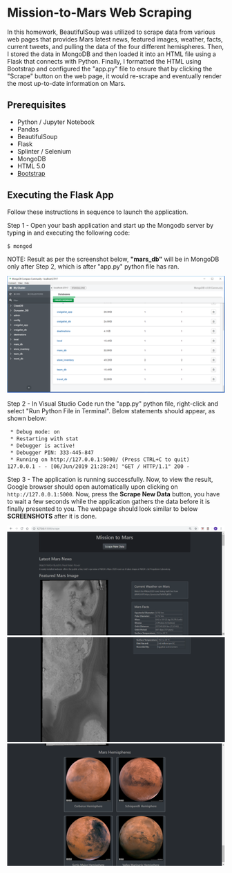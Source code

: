 # Mission-to-Mars Web Scraping

In this homework, BeautifulSoup was utilized to scrape data from various web pages that provides Mars latest news, featured images, weather, facts, current tweets, and pulling the data of the four different hemispheres. Then, I stored the data in MongoDB and then loaded it into an HTML file using a Flask that connects with Python. Finally, I formatted the HTML using Bootstrap and configured the "app.py" file to ensure that by clicking the "Scrape" button on the web page, it would re-scrape and eventually render the most up-to-date information on Mars.

## Prerequisites

* Python / Jupyter Notebook
* Pandas
* BeautifulSoup
* Flask
* Splinter / Selenium
* MongoDB
* HTML 5.0
* [Bootstrap](https://getbootstrap.com/)

## Executing the Flask App

Follow these instructions in sequence to launch the application.

Step 1 - Open your bash application and start up the Mongodb server by typing in and executing the following code:
```bash
$ mongod
```
NOTE: Result as per the screenshot below, __"mars_db"__ will be in MongoDB only after Step 2, which is after "app.py" python file has ran.

![final_app_part4.png](Images/mars_db.PNG)

Step 2 - In Visual Studio Code run the "app.py" python file, right-click and select "Run Python File in Terminal". Below statements should appear, as shown below:

```
 * Debug mode: on
 * Restarting with stat
 * Debugger is active!
 * Debugger PIN: 333-445-847
 * Running on http://127.0.0.1:5000/ (Press CTRL+C to quit)
127.0.0.1 - - [06/Jun/2019 21:28:24] "GET / HTTP/1.1" 200 -
```

Step 3 - The application is running successfully. Now, to view the result, Google browser should open automatically upon clicking on ```http://127.0.0.1:5000```. Now, press the __Scrape New Data__ button, you have to wait a few seconds while the application gathers the data before it is finally presented to you. The webpage should look similar to below __SCREENSHOTS__ after it is done.

![final_app_part1.png](Images/Img_1.PNG)
![final_app_part2.png](Images/Img_2.PNG)
![final_app_part3.png](Images/Img_3.PNG)

